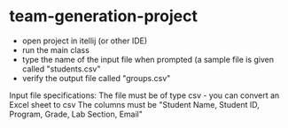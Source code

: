 # team-generation-project

- open project in itellij (or other IDE)
- run the main class
- type the name of the input file when prompted (a sample file is given called "students.csv"
- verify the output file called "groups.csv"



Input file specifications:
The file must be of type csv - you can convert an Excel sheet to csv
The columns must be "Student Name, Student ID, Program, Grade, Lab Section, Email"

